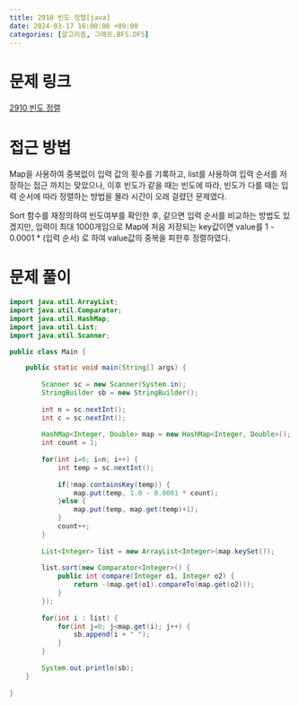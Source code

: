 ```yaml
---
title: 2910 빈도 정렬[java]
date: 2024-03-17 16:00:00 +09:00
categories: [알고리즘, 그래프.BFS.DFS]
---
```

# 문제 링크
[2910 빈도 정렬](https://www.acmicpc.net/problem/2910)

# 접근 방법
Map을 사용하여 중복없이 입력 값의 횟수를 기록하고, list를 사용하여 입력 순서를 저장하는 접근 까지는 맞았으나, 이후 빈도가 같을 때는 빈도에 따라, 빈도가 다를 때는 입력 순서에 따라 정렬하는 방법을 몰라 시간이 오래 걸렸던 문제였다.

Sort 함수를 재정의하여 빈도여부를 확인한 후, 같으면 입력 순서를 비교하는 방법도 있겠지만, 입력이 최대 1000개임으로 Map에 처음 저장되는 key값이면 value를 1 - 0.0001 * (입력 순서) 로 하여 value값의 중복을 피한후 정렬하였다.

# 문제 풀이
```java
import java.util.ArrayList;
import java.util.Comparator;
import java.util.HashMap;
import java.util.List;
import java.util.Scanner;

public class Main {

	public static void main(String[] args) {
		
		Scanner sc = new Scanner(System.in);
		StringBuilder sb = new StringBuilder();
		
		int n = sc.nextInt();
		int c = sc.nextInt();
		
		HashMap<Integer, Double> map = new HashMap<Integer, Double>();
		int count = 1;
		
		for(int i=0; i<n; i++) {
			int temp = sc.nextInt();
			
			if(!map.containsKey(temp)) {
				map.put(temp, 1.0 - 0.0001 * count);
			}else {
				map.put(temp, map.get(temp)+1);
			}
			count++;
		}
		
		List<Integer> list = new ArrayList<Integer>(map.keySet());
		
		list.sort(new Comparator<Integer>() {
			public int compare(Integer o1, Integer o2) {
				return -(map.get(o1).compareTo(map.get(o2)));
			}
		});
		
		for(int i : list) {
			for(int j=0; j<map.get(i); j++) {
				sb.append(i + " ");
			}
		}
		
		System.out.println(sb);
	}
	
}

```